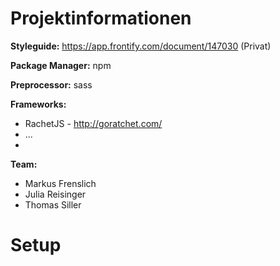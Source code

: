 # Projektinformationen

**Styleguide:** <https://app.frontify.com/document/147030> (Privat)

**Package Manager:** npm

**Preprocessor:** sass

**Frameworks:**
* RachetJS - <http://goratchet.com/>
* ...
* 

**Team:**
* Markus Frenslich
* Julia Reisinger
* Thomas Siller

# Setup